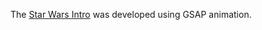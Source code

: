 The [Star Wars Intro](https://evannetta.github.io/starWarsIntro/) was developed using GSAP animation.
